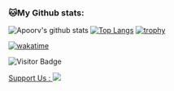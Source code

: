  
### 🐱My Github stats:
![Apoorv's github stats](https://github-readme-stats.vercel.app/api?username=cas8398&show_icons=true&title_color=ffc857&icon_color=8ac926&text_color=daf7dc&bg_color=151515&hide=["stars"])
[![Top Langs](https://github-readme-stats.vercel.app/api/top-langs/?username=cas8398&layout=compact&text_color=daf7dc&bg_color=151515)](https://github.com/anuraghazra/github-readme-stats)
[![trophy](https://github-profile-trophy.vercel.app/?username=cas8398&theme=discord&margin-w=15)](https://github.com/ryo-ma/github-profile-trophy)
 
<!--START_SECTION:waka-->  
[![wakatime](https://wakatime.com/badge/user/70818c15-eb72-433e-9174-2ed1623e2fca.svg)](https://wakatime.com/@70818c15-eb72-433e-9174-2ed1623e2fca)
<!--END_SECTION:waka-->
 
![Visitor Badge](https://visitor-badge.laobi.icu/badge?page_id=cas8398)

<a href="https://sociabuzz.com/flagodna/tribe">Support Us : <img src="https://sociabuzz.s3.ap-southeast-1.amazonaws.com//tribe/resources/img/Logo%20SociaBuzz%20Tribe.png"></a> 
